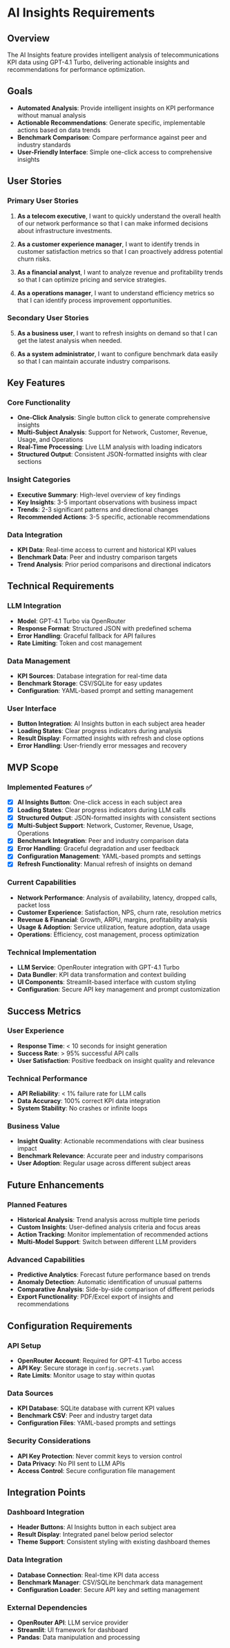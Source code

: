 # AI Insights Requirements

## Overview
The AI Insights feature provides intelligent analysis of telecommunications KPI data using GPT-4.1 Turbo, delivering actionable insights and recommendations for performance optimization.

## Goals
- **Automated Analysis**: Provide intelligent insights on KPI performance without manual analysis
- **Actionable Recommendations**: Generate specific, implementable actions based on data trends
- **Benchmark Comparison**: Compare performance against peer and industry standards
- **User-Friendly Interface**: Simple one-click access to comprehensive insights

## User Stories

### Primary User Stories
1. **As a telecom executive**, I want to quickly understand the overall health of our network performance so that I can make informed decisions about infrastructure investments.

2. **As a customer experience manager**, I want to identify trends in customer satisfaction metrics so that I can proactively address potential churn risks.

3. **As a financial analyst**, I want to analyze revenue and profitability trends so that I can optimize pricing and service strategies.

4. **As a operations manager**, I want to understand efficiency metrics so that I can identify process improvement opportunities.

### Secondary User Stories
5. **As a business user**, I want to refresh insights on demand so that I can get the latest analysis when needed.

6. **As a system administrator**, I want to configure benchmark data easily so that I can maintain accurate industry comparisons.

## Key Features

### Core Functionality
- **One-Click Analysis**: Single button click to generate comprehensive insights
- **Multi-Subject Analysis**: Support for Network, Customer, Revenue, Usage, and Operations
- **Real-Time Processing**: Live LLM analysis with loading indicators
- **Structured Output**: Consistent JSON-formatted insights with clear sections

### Insight Categories
- **Executive Summary**: High-level overview of key findings
- **Key Insights**: 3-5 important observations with business impact
- **Trends**: 2-3 significant patterns and directional changes
- **Recommended Actions**: 3-5 specific, actionable recommendations

### Data Integration
- **KPI Data**: Real-time access to current and historical KPI values
- **Benchmark Data**: Peer and industry comparison targets
- **Trend Analysis**: Prior period comparisons and directional indicators

## Technical Requirements

### LLM Integration
- **Model**: GPT-4.1 Turbo via OpenRouter
- **Response Format**: Structured JSON with predefined schema
- **Error Handling**: Graceful fallback for API failures
- **Rate Limiting**: Token and cost management

### Data Management
- **KPI Sources**: Database integration for real-time data
- **Benchmark Storage**: CSV/SQLite for easy updates
- **Configuration**: YAML-based prompt and setting management

### User Interface
- **Button Integration**: AI Insights button in each subject area header
- **Loading States**: Clear progress indicators during analysis
- **Result Display**: Formatted insights with refresh and close options
- **Error Handling**: User-friendly error messages and recovery

## MVP Scope

### Implemented Features ✅
- [x] **AI Insights Button**: One-click access in each subject area
- [x] **Loading States**: Clear progress indicators during LLM calls
- [x] **Structured Output**: JSON-formatted insights with consistent sections
- [x] **Multi-Subject Support**: Network, Customer, Revenue, Usage, Operations
- [x] **Benchmark Integration**: Peer and industry comparison data
- [x] **Error Handling**: Graceful degradation and user feedback
- [x] **Configuration Management**: YAML-based prompts and settings
- [x] **Refresh Functionality**: Manual refresh of insights on demand

### Current Capabilities
- **Network Performance**: Analysis of availability, latency, dropped calls, packet loss
- **Customer Experience**: Satisfaction, NPS, churn rate, resolution metrics
- **Revenue & Financial**: Growth, ARPU, margins, profitability analysis
- **Usage & Adoption**: Service utilization, feature adoption, data usage
- **Operations**: Efficiency, cost management, process optimization

### Technical Implementation
- **LLM Service**: OpenRouter integration with GPT-4.1 Turbo
- **Data Bundler**: KPI data transformation and context building
- **UI Components**: Streamlit-based interface with custom styling
- **Configuration**: Secure API key management and prompt customization

## Success Metrics

### User Experience
- **Response Time**: < 10 seconds for insight generation
- **Success Rate**: > 95% successful API calls
- **User Satisfaction**: Positive feedback on insight quality and relevance

### Technical Performance
- **API Reliability**: < 1% failure rate for LLM calls
- **Data Accuracy**: 100% correct KPI data integration
- **System Stability**: No crashes or infinite loops

### Business Value
- **Insight Quality**: Actionable recommendations with clear business impact
- **Benchmark Relevance**: Accurate peer and industry comparisons
- **User Adoption**: Regular usage across different subject areas

## Future Enhancements

### Planned Features
- **Historical Analysis**: Trend analysis across multiple time periods
- **Custom Insights**: User-defined analysis criteria and focus areas
- **Action Tracking**: Monitor implementation of recommended actions
- **Multi-Model Support**: Switch between different LLM providers

### Advanced Capabilities
- **Predictive Analytics**: Forecast future performance based on trends
- **Anomaly Detection**: Automatic identification of unusual patterns
- **Comparative Analysis**: Side-by-side comparison of different periods
- **Export Functionality**: PDF/Excel export of insights and recommendations

## Configuration Requirements

### API Setup
- **OpenRouter Account**: Required for GPT-4.1 Turbo access
- **API Key**: Secure storage in `config.secrets.yaml`
- **Rate Limits**: Monitor usage to stay within quotas

### Data Sources
- **KPI Database**: SQLite database with current KPI values
- **Benchmark CSV**: Peer and industry target data
- **Configuration Files**: YAML-based prompts and settings

### Security Considerations
- **API Key Protection**: Never commit keys to version control
- **Data Privacy**: No PII sent to LLM APIs
- **Access Control**: Secure configuration file management

## Integration Points

### Dashboard Integration
- **Header Buttons**: AI Insights button in each subject area
- **Result Display**: Integrated panel below period selector
- **Theme Support**: Consistent styling with existing dashboard themes

### Data Integration
- **Database Connection**: Real-time KPI data access
- **Benchmark Manager**: CSV/SQLite benchmark data management
- **Configuration Loader**: Secure API key and setting management

### External Dependencies
- **OpenRouter API**: LLM service provider
- **Streamlit**: UI framework for dashboard
- **Pandas**: Data manipulation and processing